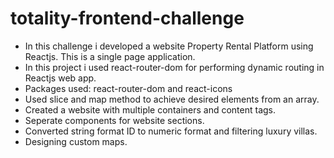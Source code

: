 # totality-frontend-challenge
 - In this challenge i developed a website Property Rental Platform using Reactjs. This is a single page application.
 - In this project i used react-router-dom for performing dynamic routing in Reactjs web app.
 - Packages used: react-router-dom and react-icons
 - Used slice and map method to achieve desired elements from an array.
 - Created a website with multiple containers and content tags.
 - Seperate components for website sections.
 - Converted string format ID to numeric format and filtering luxury villas.
 - Designing custom maps. 
